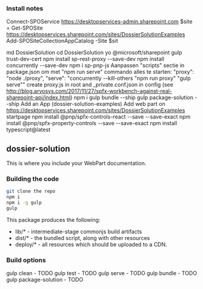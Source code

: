 ### Install notes
Connect-SPOService https://desktopservices-admin.sharepoint.com
$site = Get-SPOSite https://desktopservices.sharepoint.com/sites/DossierSolutionExamples
Add-SPOSiteCollectionAppCatalog -Site $sit

md DossierSolution
cd DossierSolution
yo @microsoft/sharepoint
gulp trust-dev-cert
npm install sp-rest-proxy --save-dev
npm install concurrently --save-dev
npm i sp-pnp-js
Aanpassen "scripts" sectie in package.json om met "npm run serve" commando alles te starten:
    "proxy": "node ./proxy",
    "serve": "concurrently --kill-others \"npm run proxy\" \"gulp serve\""
create proxy.js in root and _private.conf.json in config (see http://blog.arvosys.com/2017/11/27/spfx-workbench-against-real-sharepoint-api/index.html)
npm i
gulp bundle --ship
gulp package-solution --ship
Add an App (dossier-solution-examples)
Add web part on https://desktopservices.sharepoint.com/sites/DossierSolutionExamples startpage
npm install @pnp/spfx-controls-react --save --save-exact
npm install @pnp/spfx-property-controls --save --save-exact
npm install typescript@latest

## dossier-solution

This is where you include your WebPart documentation.

### Building the code

```bash
git clone the repo
npm i
npm i -g gulp
gulp
```

This package produces the following:

* lib/* - intermediate-stage commonjs build artifacts
* dist/* - the bundled script, along with other resources
* deploy/* - all resources which should be uploaded to a CDN.

### Build options

gulp clean - TODO
gulp test - TODO
gulp serve - TODO
gulp bundle - TODO
gulp package-solution - TODO
